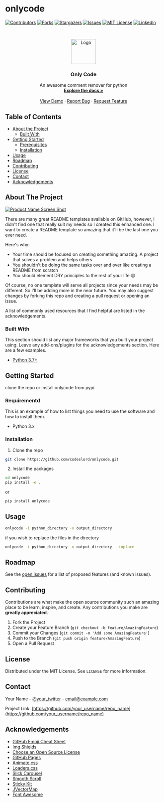 # onlycode

[![Contributors][contributors-shield]][contributors-url]
[![Forks][forks-shield]][forks-url]
[![Stargazers][stars-shield]][stars-url]
[![Issues][issues-shield]][issues-url]
[![MIT License][license-shield]][license-url]
[![LinkedIn][linkedin-shield]][linkedin-url]



<!-- PROJECT LOGO -->
<br />
<p align="center">
  <a href="https://github.com/codeslord/onlycode">
    <img src="images/logo.png" alt="Logo" width="80" height="80">
  </a>

  <h3 align="center">Only Code</h3>

  <p align="center">
    An awesome comment remover for python
    <br />
    <a href="https://github.com/codeslord/onlycode"><strong>Explore the docs »</strong></a>
    <br />
    <br />
    <a href="https://github.com/codeslord/onlycode">View Demo</a>
    ·
    <a href="https://github.com/codeslord/onlycode/issues">Report Bug</a>
    ·
    <a href="https://github.com/codeslord/onlycode/issues">Request Feature</a>
  </p>
</p>



<!-- TABLE OF CONTENTS -->
## Table of Contents

* [About the Project](#about-the-project)
  * [Built With](#built-with)
* [Getting Started](#getting-started)
  * [Prerequisites](#prerequisites)
  * [Installation](#installation)
* [Usage](#usage)
* [Roadmap](#roadmap)
* [Contributing](#contributing)
* [License](#license)
* [Contact](#contact)
* [Acknowledgements](#acknowledgements)



<!-- ABOUT THE PROJECT -->
## About The Project

[![Product Name Screen Shot][product-screenshot]](https://example.com)

There are many great README templates available on GitHub, however, I didn't find one that really suit my needs so I created this enhanced one. I want to create a README template so amazing that it'll be the last one you ever need.

Here's why:
* Your time should be focused on creating something amazing. A project that solves a problem and helps others
* You shouldn't be doing the same tasks over and over like creating a README from scratch
* You should element DRY principles to the rest of your life :smile:

Of course, no one template will serve all projects since your needs may be different. So I'll be adding more in the near future. You may also suggest changes by forking this repo and creating a pull request or opening an issue.

A list of commonly used resources that I find helpful are listed in the acknowledgements.

### Built With
This section should list any major frameworks that you built your project using. Leave any add-ons/plugins for the acknowledgements section. Here are a few examples.
* [Python 3.7+](https://python.org)



<!-- GETTING STARTED -->
## Getting Started

clone the repo or install onlycode from pypi

### Requirementd

This is an example of how to list things you need to use the software and how to install them.
* Python 3.x

### Installation

1. Clone the repo
```sh
git clone https://github.com/codeslord/onlycode.git
```
2. Install the packages
```sh
cd onlycode
pip install -e .
```
or 

```sh
pip install onlycode
```



<!-- USAGE EXAMPLES -->
## Usage

```sh
onlycode -i python_directory -o output_directory
```

if you wish to replace the files in the directory

```sh
onlycode -i python_directory -o output_directory --inplace
```


<!-- ROADMAP -->
## Roadmap

See the [open issues](https://github.com/othneildrew/Best-README-Template/issues) for a list of proposed features (and known issues).



<!-- CONTRIBUTING -->
## Contributing

Contributions are what make the open source community such an amazing place to be learn, inspire, and create. Any contributions you make are **greatly appreciated**.

1. Fork the Project
2. Create your Feature Branch (`git checkout -b feature/AmazingFeature`)
3. Commit your Changes (`git commit -m 'Add some AmazingFeature'`)
4. Push to the Branch (`git push origin feature/AmazingFeature`)
5. Open a Pull Request



<!-- LICENSE -->
## License

Distributed under the MIT License. See `LICENSE` for more information.



<!-- CONTACT -->
## Contact

Your Name - [@your_twitter](https://twitter.com/your_username) - email@example.com

Project Link: [https://github.com/your_username/repo_name](https://github.com/your_username/repo_name)



<!-- ACKNOWLEDGEMENTS -->
## Acknowledgements
* [GitHub Emoji Cheat Sheet](https://www.webpagefx.com/tools/emoji-cheat-sheet)
* [Img Shields](https://shields.io)
* [Choose an Open Source License](https://choosealicense.com)
* [GitHub Pages](https://pages.github.com)
* [Animate.css](https://daneden.github.io/animate.css)
* [Loaders.css](https://connoratherton.com/loaders)
* [Slick Carousel](https://kenwheeler.github.io/slick)
* [Smooth Scroll](https://github.com/cferdinandi/smooth-scroll)
* [Sticky Kit](http://leafo.net/sticky-kit)
* [JVectorMap](http://jvectormap.com)
* [Font Awesome](https://fontawesome.com)





<!-- MARKDOWN LINKS & IMAGES -->
<!-- https://www.markdownguide.org/basic-syntax/#reference-style-links -->
[contributors-shield]: https://img.shields.io/github/contributors/codeslord/onlycode.svg?style=flat-square
[contributors-url]: https://github.com/codeslord/onlycode/graphs/contributors
[forks-shield]: https://img.shields.io/github/forks/codeslord/onlycode.svg?style=flat-square
[forks-url]: https://github.com/codeslord/onlycode/network/members
[stars-shield]: https://img.shields.io/github/stars/codeslord/onlycode.svg?style=flat-square
[stars-url]: https://github.com/codeslord/onlycode/stargazers
[issues-shield]: https://img.shields.io/github/issues/codeslord/onlycode.svg?style=flat-square
[issues-url]: https://github.com/codeslord/onlycode/issues
[license-shield]: https://img.shields.io/github/license/codeslord/onlycode.svg?style=flat-square
[license-url]: https://github.com/codeslord/onlycode/blob/master/LICENSE.txt
[linkedin-shield]: https://img.shields.io/badge/-LinkedIn-black.svg?style=flat-square&logo=linkedin&colorB=555
[linkedin-url]: https://linkedin.com/in/rohithrnair
[product-screenshot]: images/screenshot.png

